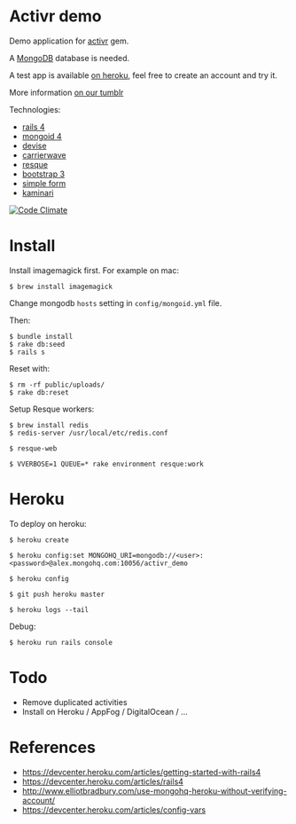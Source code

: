 Activr demo
===========

Demo application for [activr](https://github.com/fotonauts/activr) gem.

A [MongoDB](http://www.mongodb.org/) database is needed.

A test app is available [on heroku](http://activr-demo.herokuapp.com), feel free to create an account and try it.

More information [on our tumblr](http://fotopedia-code.tumblr.com)

Technologies:

- [rails 4](https://github.com/rails/rails)
- [mongoid 4](https://github.com/mongoid/mongoid)
- [devise](https://github.com/plataformatec/devise)
- [carrierwave](https://github.com/carrierwaveuploader/carrierwave)
- [resque](https://github.com/resque/resque)
- [bootstrap 3](http://getbootstrap.com)
- [simple form](https://github.com/plataformatec/simple_form)
- [kaminari](https://github.com/amatsuda/kaminari)

[![Code Climate](https://codeclimate.com/github/fotonauts/activr_demo.png)](https://codeclimate.com/github/fotonauts/activr_demo)


Install
=======

Install imagemagick first. For example on mac:

```
$ brew install imagemagick
```

Change mongodb `hosts` setting in `config/mongoid.yml` file.

Then:
```
$ bundle install
$ rake db:seed
$ rails s
```

Reset with:

```
$ rm -rf public/uploads/
$ rake db:reset
```

Setup Resque workers:
```
$ brew install redis
$ redis-server /usr/local/etc/redis.conf

$ resque-web

$ VVERBOSE=1 QUEUE=* rake environment resque:work
```


Heroku
======

To deploy on heroku:

```
$ heroku create

$ heroku config:set MONGOHQ_URI=mongodb://<user>:<password>@alex.mongohq.com:10056/activr_demo

$ heroku config

$ git push heroku master

$ heroku logs --tail
```

Debug:

```
$ heroku run rails console
```


Todo
====

- Remove duplicated activities
- Install on Heroku / AppFog / DigitalOcean / ...


References
==========

- <https://devcenter.heroku.com/articles/getting-started-with-rails4>
- <https://devcenter.heroku.com/articles/rails4>
- <http://www.elliotbradbury.com/use-mongohq-heroku-without-verifying-account/>
- <https://devcenter.heroku.com/articles/config-vars>
